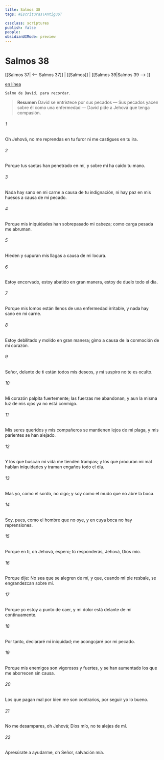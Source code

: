 ```yaml
---
title: Salmos 38
tags: #Escrituras\AntiguoT

cssclass: scriptures
publish: false
people:
obsidianUIMode: preview
---
```


# Salmos 38
[[Salmos 37| <-- Salmos 37]] | [[Salmos]] | [[Salmos 39|Salmos 39 --> ]]

[en línea](https://churchofjesuschrist.org/study/scriptures/ot/ps/38?lang=spa)

```
Salmo de David, para recordar.
```

> __Resumen__
David se entristece por sus pecados — Sus pecados yacen sobre él como una enfermedad — David pide a Jehová que tenga compasión.

###### 1 
Oh Jehová, no me reprendas en tu furor
ni me castigues en tu ira.

###### 2 
Porque tus saetas han penetrado en mí,
y sobre mí ha caído tu mano.

###### 3 
Nada hay sano en mi carne a causa de tu indignación,
ni hay paz en mis huesos a causa de mi pecado.

###### 4 
Porque mis iniquidades han sobrepasado mi cabeza;
como carga pesada me abruman.

###### 5 
Hieden y supuran mis llagas
a causa de mi locura.

###### 6 
Estoy encorvado, estoy abatido en gran manera,
estoy de duelo todo el día.

###### 7 
Porque mis lomos están llenos de una enfermedad irritable,
y nada hay sano en mi carne.

###### 8 
Estoy debilitado y molido en gran manera;
gimo a causa de la conmoción de mi corazón.

###### 9 
Señor, delante de ti están todos mis deseos,
y mi suspiro no te es oculto.

###### 10 
Mi corazón palpita fuertemente; las fuerzas me abandonan,
y aun la misma luz de mis ojos ya no está conmigo.

###### 11 
Mis seres queridos y mis compañeros se mantienen lejos de mi plaga,
y mis parientes se han alejado.

###### 12 
Y los que buscan mi vida me tienden trampas;
y los que procuran mi mal hablan iniquidades
y traman 
engaños
 todo el día.

###### 13 
Mas yo, como el sordo, no oigo;
y
 soy como el mudo 
que
 no abre la boca.

###### 14 
Soy, pues, como el hombre que no oye,
y en cuya boca no hay reprensiones.

###### 15 
Porque en ti, oh Jehová, espero;
tú responderás, Jehová, Dios mío.

###### 16 
Porque dije: No sea que se alegren de mí,
y que, cuando mi pie resbale, se engrandezcan sobre mí.

###### 17 
Porque yo estoy a punto de caer,
y mi dolor está delante de mí continuamente.

###### 18 
Por tanto, 
declararé
 mi iniquidad;
me 
acongojaré
 por mi pecado.

###### 19 
Porque mis enemigos son vigorosos 
y
 fuertes,
y se han aumentado los que me aborrecen sin causa.

###### 20 
Los que pagan mal por bien
me son contrarios, por seguir yo lo bueno.

###### 21 
No me desampares, oh Jehová;
Dios mío, no te alejes de mí.

###### 22 
Apresúrate a ayudarme,
oh Señor, salvación mía.

